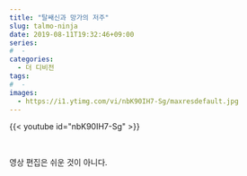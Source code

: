 ```yaml
---
title: "탈쌔신과 망가의 저주"
slug: talmo-ninja
date: 2019-08-11T19:32:46+09:00
series:
#  - 
categories:
  - 더 디비전
tags:
#  - 
images:
  - https://i1.ytimg.com/vi/nbK90IH7-Sg/maxresdefault.jpg
---
```


{{< youtube id="nbK90IH7-Sg" >}}

&nbsp;

영상 편집은 쉬운 것이 아니다.
